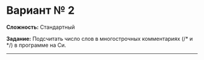 # Вариант № 2
**Сложность:** Стандартный

**Задание:**  Подсчитать число слов в многострочных комментариях (/* и */) в программе на Си.

---